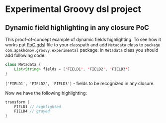 # Experimental Groovy dsl project

## Dynamic field highlighting in any closure PoC

This proof-of-concept example of dynamic fields highlighting.
To see how it works put [PoC.gdsl](poc/src/main/groovy/com/apakhomov/groovy/experimental/PoC.gdsl) file to your 
classpath and add `Metadata` class to `package com.apakhomov.groovy.experimental` package. 
in `Metadata` class you should add following code:

```java
class Metadata {
    List<String> fields = ['FIELD1', 'FIELD2', 'FIELD3']
}
```

`['FIELD1', 'FIELD2', 'FIELD3']` - fields to be recognized in any closure.

Now we have the following highlighting:

```java
transform {
    FIELD1 // highlighted
    FIELD4 // grayed
}
```
